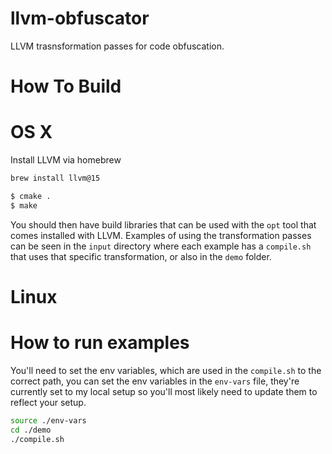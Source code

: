 # llvm-obfuscator
LLVM trasnsformation passes for code obfuscation.

# How To Build

# OS X
Install LLVM via homebrew 

```bash
brew install llvm@15
```

```bash
$ cmake .
$ make
```

You should then have build libraries that can be used with the `opt` tool that comes installed with LLVM. Examples of using the transformation passes can be seen in the `input` directory where each example has a `compile.sh`
that uses that specific transformation, or also in the `demo` folder.

# Linux


# How to run examples
You'll need to set the env variables, which are used in the `compile.sh` to the correct path, you can set the env variables in the `env-vars` file, they're currently set to my local setup so you'll most likely need to update them to reflect
your setup.

```bash
source ./env-vars
cd ./demo
./compile.sh
```

